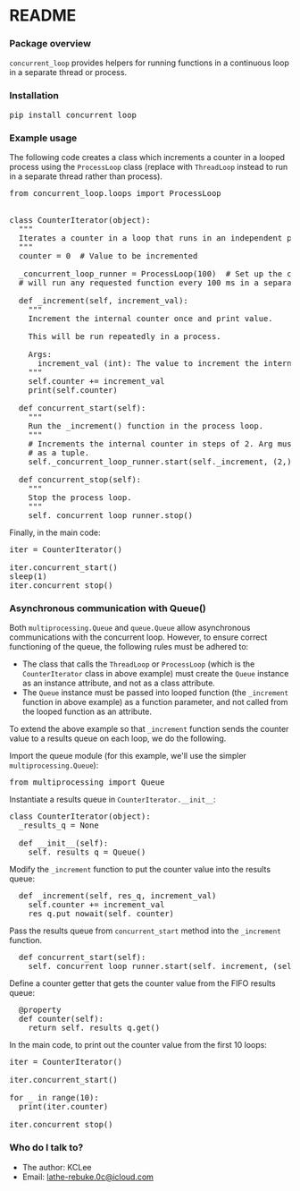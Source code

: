 # README #

### Package overview ###

`concurrent_loop` provides helpers for running functions in a continuous 
  loop in a separate thread or process.

### Installation ###

<pre>
pip install concurrent_loop
</pre>

### Example usage ###

The following code creates a class which increments a counter in a looped 
process using the `ProcessLoop` class (replace with `ThreadLoop` instead to 
run in a separate thread rather than process).

<pre>
from concurrent_loop.loops import ProcessLoop


class CounterIterator(object):
  """
  Iterates a counter in a loop that runs in an independent process.
  """
  counter = 0  # Value to be incremented

  _concurrent_loop_runner = ProcessLoop(100)  # Set up the controller that
  # will run any requested function every 100 ms in a separate process.

  def _increment(self, increment_val):
    """
    Increment the internal counter once and print value. 

    This will be run repeatedly in a process.

    Args:
      increment_val (int): The value to increment the internal counter by.
    """
    self.counter += increment_val
    print(self.counter)

  def concurrent_start(self):
    """
    Run the _increment() function in the process loop.
    """
    # Increments the internal counter in steps of 2. Arg must be supplied
    # as a tuple.
    self._concurrent_loop_runner.start(self._increment, (2,))

  def concurrent_stop(self):
    """
    Stop the process loop.
    """
    self._concurrent_loop_runner.stop()
</pre>

Finally, in the main code:

<pre>
iter = CounterIterator()

iter.concurrent_start()
sleep(1)
iter.concurrent_stop()
</pre>

### Asynchronous communication with Queue() ###

Both `multiprocessing.Queue` and `queue.Queue` allow asynchronous 
communications with the concurrent loop. However, to ensure correct 
functioning of the queue, the following rules must be adhered to:

- The class that calls the `ThreadLoop` or `ProcessLoop` (which is the 
  `CounterIterator` class in above example) must create the `Queue` 
  instance as an instance attribute, and not as a class attribute.
- The `Queue` instance must be passed into looped function (the 
  `_increment` function in above example) as a function parameter, and 
  not called from the looped function as an attribute.

To extend the above example so that `_increment` function sends the 
counter value to a results queue on each loop, we do the following.

Import the queue module (for this example, we'll use the simpler 
`multiprocessing.Queue`):

<pre>
from multiprocessing import Queue
</pre>

Instantiate a results queue in `CounterIterator.__init__`:

<pre>
class CounterIterator(object):
  _results_q = None

  def __init__(self):
    self._results_q = Queue()
</pre>

Modify the `_increment` function to put the counter value into the results 
queue:

<pre>
  def _increment(self, res_q, increment_val)
    self.counter += increment_val
    res_q.put_nowait(self._counter)
</pre>

Pass the results queue from `concurrent_start` method into the `_increment` 
function.

<pre>
  def concurrent_start(self):
    self._concurrent_loop_runner.start(self._increment, (self._results_q, 2))
</pre>

Define a counter getter that gets the counter value from the FIFO results 
queue:

<pre>
  @property
  def counter(self):
    return self._results_q.get()
</pre>

In the main code, to print out the counter value from the first 10 loops:

<pre>
iter = CounterIterator()

iter.concurrent_start()

for _ in range(10):
  print(iter.counter)

iter.concurrent_stop()
</pre>

### Who do I talk to? ###

* The author: KCLee
* Email: lathe-rebuke.0c@icloud.com